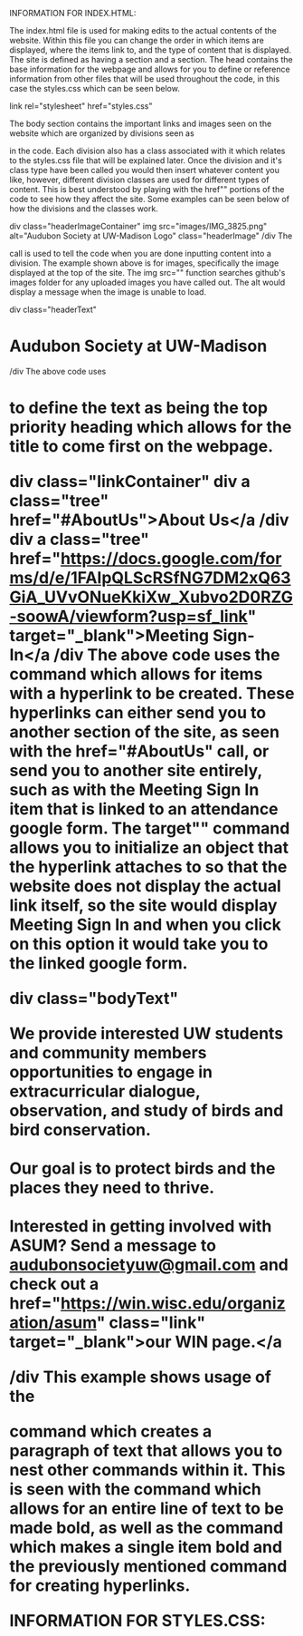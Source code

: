 INFORMATION FOR INDEX.HTML: 

The index.html file is used for making edits to the actual contents of the website. Within this file you can change the order in which items are displayed, where the items 
link to, and the type of content that is displayed. The site is defined as having a <head> section and a <body> section. The head contains the base information for the 
webpage and allows for you to define or reference information from other files that will be used throughout the code, in this case the styles.css which can be seen below. 
  <title>Audubon Society at UW-Madison</title> 
  link rel="stylesheet" href="styles.css"

The body section contains the important links and images seen on the website which are organized by divisions seen as <div> in the code. Each division also has a class 
associated with it which relates to the styles.css file that will be explained later. Once the division and it's class type have been called you would then insert whatever 
content you like, however, different division classes are used for different types of content. This is best understood by playing with the href"" portions of the code to see 
how they affect the site. Some examples can be seen below of how the divisions and the classes work. 

  div class="headerImageContainer"
        img src="images/IMG_3825.png" alt="Audubon Society at UW-Madison Logo" class="headerImage"
  /div
The </div> call is used to tell the code when you are done inputting content into a division. The example shown above is for images, specifically the image displayed at the 
top of the site. The img src="" function searches github's images folder for any uploaded images you have called out. The alt would display a message when the image is 
unable to load. 

  div class="headerText"
        <h1>Audubon Society at UW-Madison</h1>
  /div
The above code uses <h1> to define the text as being the top priority heading which allows for the title to come first on the webpage. 
  
  div class="linkContainer"
        div
              a class="tree" href="#AboutUs">About Us</a
        /div
        div
              a class="tree" href="https://docs.google.com/forms/d/e/1FAIpQLScRSfNG7DM2xQ63GiA_UVvONueKkiXw_Xubvo2D0RZG-soowA/viewform?usp=sf_link" target="_blank">Meeting Sign-In</a
        /div
The above code uses the <a> command which allows for items with a hyperlink to be created. These hyperlinks can either send you to another section of the site, as seen with 
the href="#AboutUs" call, or send you to another site entirely, such as with the Meeting Sign In item that is linked to an attendance google form. The target"" command allows 
you to initialize an object that the hyperlink attaches to so that the website does not display the actual link itself, so the site would display Meeting Sign In and when 
you click on this option it would take you to the linked google form. 

  div class="bodyText"
        <p>
            We provide interested UW students and community members opportunities to engage in extracurricular dialogue, observation, and study of birds and bird conservation.<br><br>
            <strong>Our goal is to protect birds and the places they need to thrive.</strong><br><br>
            Interested in getting involved with ASUM? Send a message to <b>audubonsocietyuw@gmail.com</b> and check out a href="https://win.wisc.edu/organization/asum" class="link" target="_blank">our WIN page.</a
        </p>
  /div
This example shows usage of the <p> command which creates a paragraph of text that allows you to nest other commands within it. This is seen with the <strong> command which 
allows for an entire line of text to be made bold, as well as the <b> command which makes a single item bold and the previously mentioned <a> command for creating hyperlinks.


INFORMATION FOR STYLES.CSS: 


